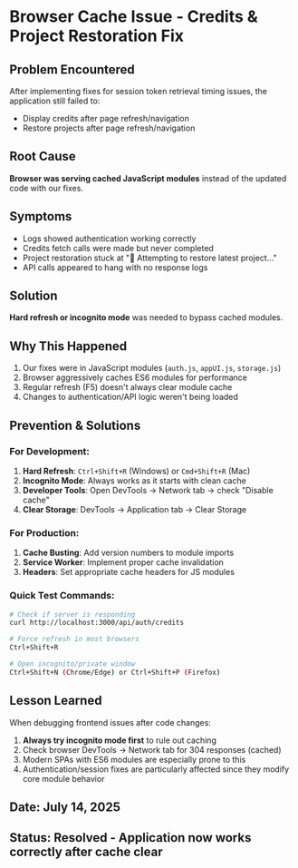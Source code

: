# Browser Cache Issue - Credits & Project Restoration Fix

## Problem Encountered
After implementing fixes for session token retrieval timing issues, the application still failed to:
- Display credits after page refresh/navigation
- Restore projects after page refresh/navigation

## Root Cause
**Browser was serving cached JavaScript modules** instead of the updated code with our fixes.

## Symptoms
- Logs showed authentication working correctly
- Credits fetch calls were made but never completed
- Project restoration stuck at "🔄 Attempting to restore latest project..."
- API calls appeared to hang with no response logs

## Solution
**Hard refresh or incognito mode** was needed to bypass cached modules.

## Why This Happened
1. Our fixes were in JavaScript modules (`auth.js`, `appUI.js`, `storage.js`)
2. Browser aggressively caches ES6 modules for performance
3. Regular refresh (F5) doesn't always clear module cache
4. Changes to authentication/API logic weren't being loaded

## Prevention & Solutions

### For Development:
1. **Hard Refresh**: `Ctrl+Shift+R` (Windows) or `Cmd+Shift+R` (Mac)
2. **Incognito Mode**: Always works as it starts with clean cache
3. **Developer Tools**: Open DevTools → Network tab → check "Disable cache"
4. **Clear Storage**: DevTools → Application tab → Clear Storage

### For Production:
1. **Cache Busting**: Add version numbers to module imports
2. **Service Worker**: Implement proper cache invalidation
3. **Headers**: Set appropriate cache headers for JS modules

### Quick Test Commands:
```bash
# Check if server is responding
curl http://localhost:3000/api/auth/credits

# Force refresh in most browsers
Ctrl+Shift+R

# Open incognito/private window
Ctrl+Shift+N (Chrome/Edge) or Ctrl+Shift+P (Firefox)
```

## Lesson Learned
When debugging frontend issues after code changes:
1. **Always try incognito mode first** to rule out caching
2. Check browser DevTools → Network tab for 304 responses (cached)
3. Modern SPAs with ES6 modules are especially prone to this
4. Authentication/session fixes are particularly affected since they modify core module behavior

## Date: July 14, 2025
## Status: Resolved - Application now works correctly after cache clear